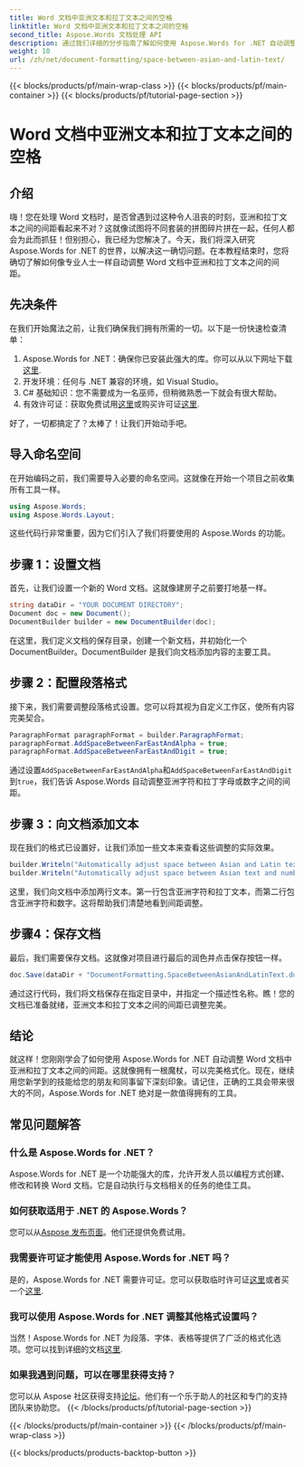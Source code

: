 ```yaml
---
title: Word 文档中亚洲文本和拉丁文本之间的空格
linktitle: Word 文档中亚洲文本和拉丁文本之间的空格
second_title: Aspose.Words 文档处理 API
description: 通过我们详细的分步指南了解如何使用 Aspose.Words for .NET 自动调整 Word 文档中亚洲文本和拉丁文本之间的间距。
weight: 10
url: /zh/net/document-formatting/space-between-asian-and-latin-text/
---
```


{{< blocks/products/pf/main-wrap-class >}}
{{< blocks/products/pf/main-container >}}
{{< blocks/products/pf/tutorial-page-section >}}

# Word 文档中亚洲文本和拉丁文本之间的空格

## 介绍

嗨！您在处理 Word 文档时，是否曾遇到过这种令人沮丧的时刻，亚洲和拉丁文本之间的间距看起来不对？这就像试图将不同套装的拼图碎片拼在一起，任何人都会为此而抓狂！但别担心，我已经为您解决了。今天，我们将深入研究 Aspose.Words for .NET 的世界，以解决这一确切问题。在本教程结束时，您将确切了解如何像专业人士一样自动调整 Word 文档中亚洲和拉丁文本之间的间距。

## 先决条件

在我们开始魔法之前，让我们确保我们拥有所需的一切。以下是一份快速检查清单：

1.  Aspose.Words for .NET：确保你已安装此强大的库。你可以从以下网址下载[这里](https://releases.aspose.com/words/net/).
2. 开发环境：任何与 .NET 兼容的环境，如 Visual Studio。
3. C# 基础知识：您不需要成为一名巫师，但稍微熟悉一下就会有很大帮助。
4. 有效许可证：获取免费试用[这里](https://releases.aspose.com/)或购买许可证[这里](https://purchase.aspose.com/buy).

好了，一切都搞定了？太棒了！让我们开始动手吧。

## 导入命名空间

在开始编码之前，我们需要导入必要的命名空间。这就像在开始一个项目之前收集所有工具一样。

```csharp
using Aspose.Words;
using Aspose.Words.Layout;
```

这些代码行非常重要，因为它们引入了我们将要使用的 Aspose.Words 的功能。

## 步骤 1：设置文档

首先，让我们设置一个新的 Word 文档。这就像建房子之前要打地基一样。

```csharp
string dataDir = "YOUR DOCUMENT DIRECTORY";
Document doc = new Document();
DocumentBuilder builder = new DocumentBuilder(doc);
```

在这里，我们定义文档的保存目录，创建一个新文档，并初始化一个 DocumentBuilder。DocumentBuilder 是我们向文档添加内容的主要工具。

## 步骤 2：配置段落格式

接下来，我们需要调整段落格式设置。您可以将其视为自定义工作区，使所有内容完美契合。

```csharp
ParagraphFormat paragraphFormat = builder.ParagraphFormat;
paragraphFormat.AddSpaceBetweenFarEastAndAlpha = true;
paragraphFormat.AddSpaceBetweenFarEastAndDigit = true;
```

通过设置`AddSpaceBetweenFarEastAndAlpha`和`AddSpaceBetweenFarEastAndDigit`到`true`，我们告诉 Aspose.Words 自动调整亚洲字符和拉丁字母或数字之间的间距。

## 步骤 3：向文档添加文本

现在我们的格式已设置好，让我们添加一些文本来查看这些调整的实际效果。

```csharp
builder.Writeln("Automatically adjust space between Asian and Latin text");
builder.Writeln("Automatically adjust space between Asian text and numbers");
```

这里，我们向文档中添加两行文本。第一行包含亚洲字符和拉丁文本，而第二行包含亚洲字符和数字。这将帮助我们清楚地看到间距调整。

## 步骤4：保存文档

最后，我们需要保存文档。这就像对项目进行最后的润色并点击保存按钮一样。

```csharp
doc.Save(dataDir + "DocumentFormatting.SpaceBetweenAsianAndLatinText.docx");
```

通过这行代码，我们将文档保存在指定目录中，并指定一个描述性名称。瞧！您的文档已准备就绪，亚洲文本和拉丁文本之间的间距已调整完美。

## 结论

就这样！您刚刚学会了如何使用 Aspose.Words for .NET 自动调整 Word 文档中亚洲和拉丁文本之间的间距。这就像拥有一根魔杖，可以完美格式化。现在，继续用您新学到的技能给您的朋友和同事留下深刻印象。请记住，正确的工具会带来很大的不同，Aspose.Words for .NET 绝对是一款值得拥有的工具。

## 常见问题解答

### 什么是 Aspose.Words for .NET？

Aspose.Words for .NET 是一个功能强大的库，允许开发人员以编程方式创建、修改和转换 Word 文档。它是自动执行与文档相关的任务的绝佳工具。

### 如何获取适用于 .NET 的 Aspose.Words？

您可以从[Aspose 发布页面](https://releases.aspose.com/words/net/)。他们还提供免费试用。

### 我需要许可证才能使用 Aspose.Words for .NET 吗？

是的，Aspose.Words for .NET 需要许可证。您可以获取临时许可证[这里](https://purchase.aspose.com/temporary-license/)或者买一个[这里](https://purchase.aspose.com/buy).

### 我可以使用 Aspose.Words for .NET 调整其他格式设置吗？

当然！Aspose.Words for .NET 为段落、字体、表格等提供了广泛的格式化选项。您可以找到详细的文档[这里](https://reference.aspose.com/words/net/).

### 如果我遇到问题，可以在哪里获得支持？

您可以从 Aspose 社区获得支持[论坛](https://forum.aspose.com/c/words/8)。他们有一个乐于助人的社区和专门的支持团队来协助您。
{{< /blocks/products/pf/tutorial-page-section >}}

{{< /blocks/products/pf/main-container >}}
{{< /blocks/products/pf/main-wrap-class >}}

{{< blocks/products/products-backtop-button >}}
